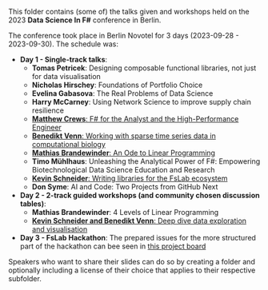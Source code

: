 This folder contains (some of) the talks given and workshops held on the 2023 **Data Science In F#** conference in Berlin.

The conference took place in Berlin Novotel for 3 days (2023-09-28 - 2023-09-30). The schedule was:
- **Day 1 - Single-track talks**:
  - **Tomas Petricek**: Designing composable functional libraries, not just for data visualisation
  - **Nicholas Hirschey**: Foundations of Portfolio Choice
  - **Evelina Gabasova**: The Real Problems of Data Science
  - **Harry McCarney**: Using Network Science to improve supply chain resilience
  - [**Matthew Crews**: F# for the Analyst and the High-Performance Engineer](./fsharp_for_the_analyst_and_the_high_performance_engineer)
  - [**Benedikt Venn**: Working with sparse time series data in computational biology](./working_with_sparse_time_series_data_in_computational_biology)
  - [**Mathias Brandewinder**: An Ode to Linear Programming](./an_ode_to_linear_programming)
  - **Timo Mühlhaus**: Unleashing the Analytical Power of F#: Empowering Biotechnological Data Science Education and Research
  - [**Kevin Schneider**: Writing libraries for the FsLab ecosystem](./writing_libraries_for_the_fslab_ecosystem_Kevin_Schneider)
  - **Don Syme**: AI and Code: Two Projects from GitHub Next
- **Day 2 - 2-track guided workshops (and community chosen discussion tables)**:
  - **Mathias Brandewinder**: 4 Levels of Linear Programming
  - [**Kevin Schneider and Benedikt Venn**: Deep dive data exploration and visualisation](https://github.com/bvenn/brewing-discoveries-workshop)
-  **Day 3  - FsLab Hackathon**: The prepared issues for the more structured part of the hackathon can bee seen in [this project board](https://github.com/orgs/fslaborg/projects/6)  

Speakers who want to share their slides can do so by creating a folder and optionally including a license of their choice that applies to their respective subfolder. 
